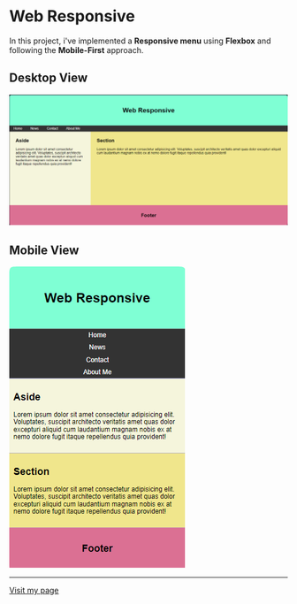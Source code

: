 # Web Responsive

In this project, i've implemented a **Responsive menu** using **Flexbox** and following the **Mobile-First** approach.

## Desktop View

![Desktop View](docs/desktop-view.png)

## Mobile View

![Desktop View](docs/mobile-view.png)

---

[Visit my page](https://osotripolar.github.io/Practices-flexbox-menuResponsive "click to visit the page")